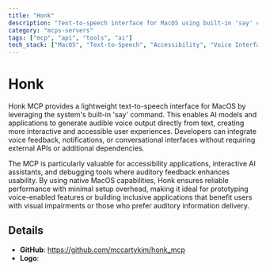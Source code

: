 ```yaml
---
title: "Honk"
description: "Text-to-speech interface for MacOS using built-in 'say' command, enabling voice output for AI models."
category: "mcps-servers"
tags: ["mcp", "api", "tools", "ai"]
tech_stack: ["MacOS", "Text-to-Speech", "Accessibility", "Voice Interfaces"]
---
```


# Honk

Honk MCP provides a lightweight text-to-speech interface for MacOS by leveraging the system's built-in 'say' command. This enables AI models and applications to generate audible voice output directly from text, creating more interactive and accessible user experiences. Developers can integrate voice feedback, notifications, or conversational interfaces without requiring external APIs or additional dependencies.

The MCP is particularly valuable for accessibility applications, interactive AI assistants, and debugging tools where auditory feedback enhances usability. By using native MacOS capabilities, Honk ensures reliable performance with minimal setup overhead, making it ideal for prototyping voice-enabled features or building inclusive applications that benefit users with visual impairments or those who prefer auditory information delivery.

## Details

- **GitHub**: https://github.com/mccartykim/honk_mcp
- **Logo**: 
